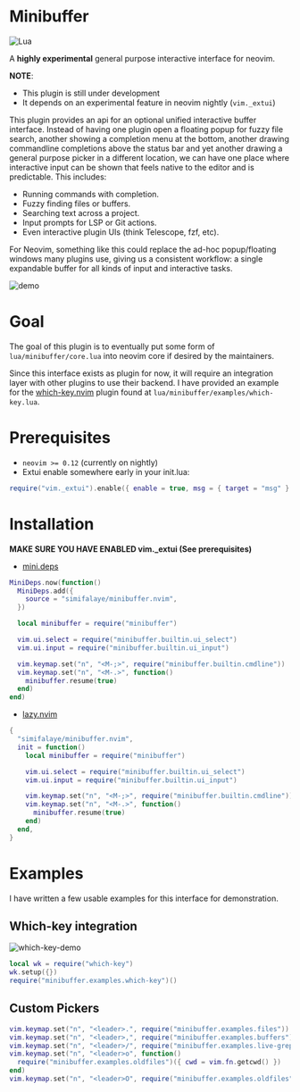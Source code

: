 # Minibuffer

![Lua](https://img.shields.io/badge/Made%20with%20Lua-blueviolet.svg?style=for-the-badge&logo=lua)

A **highly experimental** general purpose interactive interface for neovim.

**NOTE**:
- This plugin is still under development
- It depends on an experimental feature in neovim nightly (`vim._extui`)

This plugin provides an api for an optional unified interactive buffer
interface. Instead of having one plugin open a floating popup for fuzzy
file search, another showing a completion menu at the bottom, another
drawing commandline completions above the status bar and yet another
drawing a general purpose picker in a different location, we can have
one place where interactive input can be shown that feels native to the
editor and is predictable. This includes:
- Running commands with completion.
- Fuzzy finding files or buffers.
- Searching text across a project.
- Input prompts for LSP or Git actions.
- Even interactive plugin UIs (think Telescope, fzf, etc).

For Neovim, something like this could replace the ad-hoc popup/floating
windows many plugins use, giving us a consistent workflow: a single
expandable buffer for all kinds of input and interactive tasks.

![demo](https://github.com/simifalaye/minibuffer.nvim/blob/3ef45bdb71551dd74d2893efef19c7389324afdc/sample_file_picker.png)

# Goal

The goal of this plugin is to eventually put some form of
`lua/minibuffer/core.lua` into neovim core if desired by the
maintainers.

Since this interface exists as plugin for now, it will require an
integration layer with other plugins to use their backend. I have
provided an example for the [which-key.nvim](https://github.com/folke/which-key.nvim) plugin
found at `lua/minibuffer/examples/which-key.lua`.

# Prerequisites

- `neovim >= 0.12` (currently on nightly)
- Extui enable somewhere early in your init.lua:
```lua
require("vim._extui").enable({ enable = true, msg = { target = "msg" } })
```

# Installation

**MAKE SURE YOU HAVE ENABLED vim._extui (See prerequisites)**

- [mini.deps](https://github.com/nvim-mini/mini.deps)

```lua
MiniDeps.now(function()
  MiniDeps.add({
    source = "simifalaye/minibuffer.nvim",
  })

  local minibuffer = require("minibuffer")

  vim.ui.select = require("minibuffer.builtin.ui_select")
  vim.ui.input = require("minibuffer.builtin.ui_input")

  vim.keymap.set("n", "<M-;>", require("minibuffer.builtin.cmdline"))
  vim.keymap.set("n", "<M-.>", function()
    minibuffer.resume(true)
  end)
end)
```

- [lazy.nvim](https://github.com/folke/lazy.nvim)

```lua
{
  "simifalaye/minibuffer.nvim",
  init = function()
    local minibuffer = require("minibuffer")

    vim.ui.select = require("minibuffer.builtin.ui_select")
    vim.ui.input = require("minibuffer.builtin.ui_input")

    vim.keymap.set("n", "<M-;>", require("minibuffer.builtin.cmdline"))
    vim.keymap.set("n", "<M-.>", function()
      minibuffer.resume(true)
    end)
  end,
}
```

# Examples

I have written a few usable examples for this interface for
demonstration.

## Which-key integration

![which-key-demo](https://github.com/simifalaye/minibuffer.nvim/blob/3ef45bdb71551dd74d2893efef19c7389324afdc/sample_wk_integration.png)

```lua
local wk = require("which-key")
wk.setup({})
require("minibuffer.examples.which-key")()
```

## Custom Pickers

```lua
vim.keymap.set("n", "<leader>.", require("minibuffer.examples.files"))
vim.keymap.set("n", "<leader>,", require("minibuffer.examples.buffers"))
vim.keymap.set("n", "<leader>/", require("minibuffer.examples.live-grep"))
vim.keymap.set("n", "<leader>o", function()
  require("minibuffer.examples.oldfiles")({ cwd = vim.fn.getcwd() })
end)
vim.keymap.set("n", "<leader>O", require("minibuffer.examples.oldfiles"))
```

